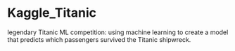 # Kaggle_Titanic
legendary Titanic ML competition: using machine learning to create a model that predicts which passengers survived the Titanic shipwreck.
